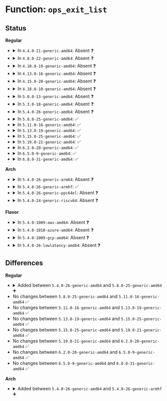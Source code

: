 # Function: <code>ops_exit_list</code>

## Status
<b>Regular</b>
<ul>
<li>
<details>
<summary>In <code>4.4.0-21-generic-amd64</code>: Absent ❓</summary>

```json
{
  "name": "ops_exit_list",
  "collision_type": "Unique Static",
  "inline_type": "Selective",
  "funcs": [
    {
      "addr": 18446744071586250048,
      "name": "ops_exit_list",
      "external": false,
      "loc": "net/core/net_namespace.c:128",
      "file": "net/core/net_namespace.c",
      "inline": "not declared, inlined",
      "caller_inline": [],
      "caller_func": [
        "net/core/net_namespace.c:unregister_pernet_operations",
        "net/core/net_namespace.c:setup_net",
        "net/core/net_namespace.c:cleanup_net"
      ]
    }
  ],
  "symbols": [
    {
      "addr": 18446744071586250048,
      "name": "ops_exit_list.isra.4",
      "section": ".text",
      "bind": "STB_LOCAL",
      "size": 91
    }
  ]
}
```
</details>
</li>
<li>
<details>
<summary>In <code>4.8.0-22-generic-amd64</code>: Absent ❓</summary>

```json
{
  "name": "ops_exit_list",
  "collision_type": "Unique Static",
  "inline_type": "Selective",
  "funcs": [
    {
      "addr": 18446744071586674304,
      "name": "ops_exit_list",
      "external": false,
      "loc": "net/core/net_namespace.c:128",
      "file": "net/core/net_namespace.c",
      "inline": "not declared, inlined",
      "caller_inline": [],
      "caller_func": [
        "net/core/net_namespace.c:unregister_pernet_operations",
        "net/core/net_namespace.c:cleanup_net",
        "net/core/net_namespace.c:setup_net"
      ]
    }
  ],
  "symbols": [
    {
      "addr": 18446744071586674304,
      "name": "ops_exit_list.isra.4",
      "section": ".text",
      "bind": "STB_LOCAL",
      "size": 91
    }
  ]
}
```
</details>
</li>
<li>
<details>
<summary>In <code>4.10.0-19-generic-amd64</code>: Absent ❓</summary>

```json
{
  "name": "ops_exit_list",
  "collision_type": "Unique Static",
  "inline_type": "Selective",
  "funcs": [
    {
      "addr": 18446744071586858752,
      "name": "ops_exit_list",
      "external": false,
      "loc": "net/core/net_namespace.c:133",
      "file": "net/core/net_namespace.c",
      "inline": "not declared, inlined",
      "caller_inline": [],
      "caller_func": [
        "net/core/net_namespace.c:unregister_pernet_operations",
        "net/core/net_namespace.c:cleanup_net",
        "net/core/net_namespace.c:setup_net"
      ]
    }
  ],
  "symbols": [
    {
      "addr": 18446744071586858752,
      "name": "ops_exit_list.isra.6",
      "section": ".text",
      "bind": "STB_LOCAL",
      "size": 91
    }
  ]
}
```
</details>
</li>
<li>
<details>
<summary>In <code>4.13.0-16-generic-amd64</code>: Absent ❓</summary>

```json
{
  "name": "ops_exit_list",
  "collision_type": "Unique Static",
  "inline_type": "Selective",
  "funcs": [
    {
      "addr": 18446744071586983088,
      "name": "ops_exit_list",
      "external": false,
      "loc": "net/core/net_namespace.c:136",
      "file": "net/core/net_namespace.c",
      "inline": "not declared, inlined",
      "caller_inline": [],
      "caller_func": [
        "net/core/net_namespace.c:unregister_pernet_operations",
        "net/core/net_namespace.c:cleanup_net",
        "net/core/net_namespace.c:setup_net"
      ]
    }
  ],
  "symbols": [
    {
      "addr": 18446744071586983088,
      "name": "ops_exit_list.isra.8",
      "section": ".text",
      "bind": "STB_LOCAL",
      "size": 91
    }
  ]
}
```
</details>
</li>
<li>
<details>
<summary>In <code>4.15.0-20-generic-amd64</code>: Absent ❓</summary>

```json
{
  "name": "ops_exit_list",
  "collision_type": "Unique Static",
  "inline_type": "Selective",
  "funcs": [
    {
      "addr": 18446744071587480528,
      "name": "ops_exit_list",
      "external": false,
      "loc": "net/core/net_namespace.c:136",
      "file": "net/core/net_namespace.c",
      "inline": "not declared, inlined",
      "caller_inline": [],
      "caller_func": [
        "net/core/net_namespace.c:unregister_pernet_operations",
        "net/core/net_namespace.c:cleanup_net",
        "net/core/net_namespace.c:setup_net"
      ]
    }
  ],
  "symbols": [
    {
      "addr": 18446744071587480528,
      "name": "ops_exit_list.isra.8",
      "section": ".text",
      "bind": "STB_LOCAL",
      "size": 97
    }
  ]
}
```
</details>
</li>
<li>
<details>
<summary>In <code>4.18.0-10-generic-amd64</code>: Absent ❓</summary>

```json
{
  "name": "ops_exit_list",
  "collision_type": "Unique Static",
  "inline_type": "Selective",
  "funcs": [
    {
      "addr": 18446744071587785024,
      "name": "ops_exit_list",
      "external": false,
      "loc": "net/core/net_namespace.c:147",
      "file": "net/core/net_namespace.c",
      "inline": "not declared, inlined",
      "caller_inline": [],
      "caller_func": [
        "net/core/net_namespace.c:unregister_pernet_operations",
        "net/core/net_namespace.c:cleanup_net",
        "net/core/net_namespace.c:setup_net"
      ]
    }
  ],
  "symbols": [
    {
      "addr": 18446744071587785024,
      "name": "ops_exit_list.isra.12",
      "section": ".text",
      "bind": "STB_LOCAL",
      "size": 97
    }
  ]
}
```
</details>
</li>
<li>
<details>
<summary>In <code>5.0.0-13-generic-amd64</code>: Absent ❓</summary>

```json
{
  "name": "ops_exit_list",
  "collision_type": "Unique Static",
  "inline_type": "Selective",
  "funcs": [
    {
      "addr": 18446744071587917872,
      "name": "ops_exit_list",
      "external": false,
      "loc": "net/core/net_namespace.c:147",
      "file": "net/core/net_namespace.c",
      "inline": "not declared, inlined",
      "caller_inline": [],
      "caller_func": [
        "net/core/net_namespace.c:unregister_pernet_operations",
        "net/core/net_namespace.c:register_pernet_operations",
        "net/core/net_namespace.c:cleanup_net",
        "net/core/net_namespace.c:setup_net"
      ]
    }
  ],
  "symbols": [
    {
      "addr": 18446744071587917872,
      "name": "ops_exit_list.isra.10",
      "section": ".text",
      "bind": "STB_LOCAL",
      "size": 97
    }
  ]
}
```
</details>
</li>
<li>
<details>
<summary>In <code>5.3.0-18-generic-amd64</code>: Absent ❓</summary>

```json
{
  "name": "ops_exit_list",
  "collision_type": "Unique Static",
  "inline_type": "Selective",
  "funcs": [
    {
      "addr": 18446744071588226864,
      "name": "ops_exit_list",
      "external": false,
      "loc": "net/core/net_namespace.c:166",
      "file": "net/core/net_namespace.c",
      "inline": "not declared, inlined",
      "caller_inline": [],
      "caller_func": [
        "net/core/net_namespace.c:unregister_pernet_operations",
        "net/core/net_namespace.c:register_pernet_operations",
        "net/core/net_namespace.c:cleanup_net",
        "net/core/net_namespace.c:setup_net"
      ]
    }
  ],
  "symbols": [
    {
      "addr": 18446744071588226864,
      "name": "ops_exit_list.isra.0",
      "section": ".text",
      "bind": "STB_LOCAL",
      "size": 97
    }
  ]
}
```
</details>
</li>
<li>
<details>
<summary>In <code>5.4.0-26-generic-amd64</code>: Absent ❓</summary>

```json
{
  "name": "ops_exit_list",
  "collision_type": "Unique Static",
  "inline_type": "Selective",
  "funcs": [
    {
      "addr": 18446744071588431504,
      "name": "ops_exit_list",
      "external": false,
      "loc": "net/core/net_namespace.c:166",
      "file": "net/core/net_namespace.c",
      "inline": "not declared, inlined",
      "caller_inline": [],
      "caller_func": [
        "net/core/net_namespace.c:unregister_pernet_operations",
        "net/core/net_namespace.c:register_pernet_operations",
        "net/core/net_namespace.c:cleanup_net",
        "net/core/net_namespace.c:setup_net"
      ]
    }
  ],
  "symbols": [
    {
      "addr": 18446744071588431504,
      "name": "ops_exit_list.isra.0",
      "section": ".text",
      "bind": "STB_LOCAL",
      "size": 97
    }
  ]
}
```
</details>
</li>
<li>
<details>
<summary>In <code>5.8.0-25-generic-amd64</code>: ✅</summary>

```c
void ops_exit_list(const struct pernet_operations * ops, struct list_head * net_exit_list)
```

```json
{
  "name": "ops_exit_list",
  "collision_type": "Unique Static",
  "inline_type": "No",
  "funcs": [
    {
      "addr": 18446744071589297536,
      "name": "ops_exit_list",
      "external": false,
      "loc": "net/core/net_namespace.c:180",
      "file": "net/core/net_namespace.c",
      "inline": "seen, unknown",
      "caller_inline": [],
      "caller_func": [
        "net/core/net_namespace.c:unregister_pernet_operations",
        "net/core/net_namespace.c:__register_pernet_operations",
        "net/core/net_namespace.c:cleanup_net",
        "net/core/net_namespace.c:setup_net"
      ]
    }
  ],
  "symbols": [
    {
      "addr": 18446744071589297536,
      "name": "ops_exit_list",
      "section": ".text",
      "bind": "STB_LOCAL",
      "size": 92
    }
  ]
}
```
</details>
</li>
<li>
<details>
<summary>In <code>5.11.0-16-generic-amd64</code>: ✅</summary>

```c
void ops_exit_list(const struct pernet_operations * ops, struct list_head * net_exit_list)
```

```json
{
  "name": "ops_exit_list",
  "collision_type": "Unique Static",
  "inline_type": "No",
  "funcs": [
    {
      "addr": 18446744071589296112,
      "name": "ops_exit_list",
      "external": false,
      "loc": "net/core/net_namespace.c:181",
      "file": "net/core/net_namespace.c",
      "inline": "seen, unknown",
      "caller_inline": [],
      "caller_func": [
        "net/core/net_namespace.c:unregister_pernet_operations",
        "net/core/net_namespace.c:__register_pernet_operations",
        "net/core/net_namespace.c:cleanup_net",
        "net/core/net_namespace.c:setup_net"
      ]
    }
  ],
  "symbols": [
    {
      "addr": 18446744071589296112,
      "name": "ops_exit_list",
      "section": ".text",
      "bind": "STB_LOCAL",
      "size": 92
    }
  ]
}
```
</details>
</li>
<li>
<details>
<summary>In <code>5.13.0-19-generic-amd64</code>: ✅</summary>

```c
void ops_exit_list(const struct pernet_operations * ops, struct list_head * net_exit_list)
```

```json
{
  "name": "ops_exit_list",
  "collision_type": "Unique Static",
  "inline_type": "No",
  "funcs": [
    {
      "addr": 18446744071589190000,
      "name": "ops_exit_list",
      "external": false,
      "loc": "net/core/net_namespace.c:169",
      "file": "net/core/net_namespace.c",
      "inline": "seen, unknown",
      "caller_inline": [],
      "caller_func": [
        "net/core/net_namespace.c:unregister_pernet_operations",
        "net/core/net_namespace.c:register_pernet_operations",
        "net/core/net_namespace.c:cleanup_net",
        "net/core/net_namespace.c:setup_net"
      ]
    }
  ],
  "symbols": [
    {
      "addr": 18446744071589190000,
      "name": "ops_exit_list",
      "section": ".text",
      "bind": "STB_LOCAL",
      "size": 92
    }
  ]
}
```
</details>
</li>
<li>
<details>
<summary>In <code>5.15.0-25-generic-amd64</code>: ✅</summary>

```c
void ops_exit_list(const struct pernet_operations * ops, struct list_head * net_exit_list)
```

```json
{
  "name": "ops_exit_list",
  "collision_type": "Unique Static",
  "inline_type": "No",
  "funcs": [
    {
      "addr": 18446744071589911776,
      "name": "ops_exit_list",
      "external": false,
      "loc": "net/core/net_namespace.c:162",
      "file": "net/core/net_namespace.c",
      "inline": "seen, unknown",
      "caller_inline": [],
      "caller_func": [
        "net/core/net_namespace.c:unregister_pernet_operations",
        "net/core/net_namespace.c:register_pernet_operations",
        "net/core/net_namespace.c:cleanup_net",
        "net/core/net_namespace.c:setup_net"
      ]
    }
  ],
  "symbols": [
    {
      "addr": 18446744071589911776,
      "name": "ops_exit_list",
      "section": ".text",
      "bind": "STB_LOCAL",
      "size": 97
    }
  ]
}
```
</details>
</li>
<li>
<details>
<summary>In <code>5.19.0-21-generic-amd64</code>: ✅</summary>

```c
void ops_exit_list(const struct pernet_operations * ops, struct list_head * net_exit_list)
```

```json
{
  "name": "ops_exit_list",
  "collision_type": "Unique Static",
  "inline_type": "No",
  "funcs": [
    {
      "addr": 18446744071591442560,
      "name": "ops_exit_list",
      "external": false,
      "loc": "net/core/net_namespace.c:156",
      "file": "net/core/net_namespace.c",
      "inline": "seen, unknown",
      "caller_inline": [],
      "caller_func": [
        "net/core/net_namespace.c:unregister_pernet_operations",
        "net/core/net_namespace.c:register_pernet_operations",
        "net/core/net_namespace.c:cleanup_net",
        "net/core/net_namespace.c:setup_net"
      ]
    }
  ],
  "symbols": [
    {
      "addr": 18446744071591442560,
      "name": "ops_exit_list",
      "section": ".text",
      "bind": "STB_LOCAL",
      "size": 109
    }
  ]
}
```
</details>
</li>
<li>
<details>
<summary>In <code>6.2.0-20-generic-amd64</code>: ✅</summary>

```c
void ops_exit_list(const struct pernet_operations * ops, struct list_head * net_exit_list)
```

```json
{
  "name": "ops_exit_list",
  "collision_type": "Unique Static",
  "inline_type": "No",
  "funcs": [
    {
      "addr": 18446744071593209552,
      "name": "ops_exit_list",
      "external": false,
      "loc": "net/core/net_namespace.c:163",
      "file": "net/core/net_namespace.c",
      "inline": "seen, unknown",
      "caller_inline": [],
      "caller_func": [
        "net/core/net_namespace.c:unregister_pernet_operations",
        "net/core/net_namespace.c:register_pernet_operations",
        "net/core/net_namespace.c:cleanup_net",
        "net/core/net_namespace.c:setup_net"
      ]
    }
  ],
  "symbols": [
    {
      "addr": 18446744071593209552,
      "name": "ops_exit_list",
      "section": ".text",
      "bind": "STB_LOCAL",
      "size": 109
    }
  ]
}
```
</details>
</li>
<li>
<details>
<summary>In <code>6.5.0-9-generic-amd64</code>: ✅</summary>

```c
void ops_exit_list(const struct pernet_operations * ops, struct list_head * net_exit_list)
```

```json
{
  "name": "ops_exit_list",
  "collision_type": "Unique Static",
  "inline_type": "No",
  "funcs": [
    {
      "addr": 18446744071593669792,
      "name": "ops_exit_list",
      "external": false,
      "loc": "net/core/net_namespace.c:164",
      "file": "net/core/net_namespace.c",
      "inline": "seen, unknown",
      "caller_inline": [],
      "caller_func": [
        "net/core/net_namespace.c:unregister_pernet_operations",
        "net/core/net_namespace.c:register_pernet_operations",
        "net/core/net_namespace.c:cleanup_net",
        "net/core/net_namespace.c:setup_net"
      ]
    }
  ],
  "symbols": [
    {
      "addr": 18446744071593669792,
      "name": "ops_exit_list",
      "section": ".text",
      "bind": "STB_LOCAL",
      "size": 109
    }
  ]
}
```
</details>
</li>
<li>
<details>
<summary>In <code>6.8.0-31-generic-amd64</code>: ✅</summary>

```c
void ops_exit_list(const struct pernet_operations * ops, struct list_head * net_exit_list)
```

```json
{
  "name": "ops_exit_list",
  "collision_type": "Unique Static",
  "inline_type": "No",
  "funcs": [
    {
      "addr": 18446744071594447872,
      "name": "ops_exit_list",
      "external": false,
      "loc": "net/core/net_namespace.c:164",
      "file": "net/core/net_namespace.c",
      "inline": "seen, unknown",
      "caller_inline": [],
      "caller_func": [
        "net/core/net_namespace.c:unregister_pernet_operations",
        "net/core/net_namespace.c:register_pernet_operations",
        "net/core/net_namespace.c:cleanup_net",
        "net/core/net_namespace.c:setup_net"
      ]
    }
  ],
  "symbols": [
    {
      "addr": 18446744071594447872,
      "name": "ops_exit_list",
      "section": ".text",
      "bind": "STB_LOCAL",
      "size": 109
    }
  ]
}
```
</details>
</li>
</ul>
<b>Arch</b>
<ul>
<li>
<details>
<summary>In <code>5.4.0-26-generic-arm64</code>: Absent ❓</summary>

```json
{
  "name": "ops_exit_list",
  "collision_type": "Unique Static",
  "inline_type": "Selective",
  "funcs": [
    {
      "addr": 18446603336501952680,
      "name": "ops_exit_list",
      "external": false,
      "loc": "net/core/net_namespace.c:166",
      "file": "net/core/net_namespace.c",
      "inline": "not declared, inlined",
      "caller_inline": [],
      "caller_func": [
        "net/core/net_namespace.c:unregister_pernet_operations",
        "net/core/net_namespace.c:register_pernet_operations",
        "net/core/net_namespace.c:register_pernet_operations",
        "net/core/net_namespace.c:cleanup_net",
        "net/core/net_namespace.c:setup_net"
      ]
    }
  ],
  "symbols": [
    {
      "addr": 18446603336501952680,
      "name": "ops_exit_list.isra.0",
      "section": ".text",
      "bind": "STB_LOCAL",
      "size": 124
    }
  ]
}
```
</details>
</li>
<li>
<details>
<summary>In <code>5.4.0-26-generic-armhf</code>: ✅</summary>

```c
void ops_exit_list(const struct pernet_operations * ops, struct list_head * net_exit_list)
```

```json
{
  "name": "ops_exit_list",
  "collision_type": "Unique Static",
  "inline_type": "No",
  "funcs": [
    {
      "addr": 3234706772,
      "name": "ops_exit_list",
      "external": false,
      "loc": "net/core/net_namespace.c:166",
      "file": "net/core/net_namespace.c",
      "inline": "seen, unknown",
      "caller_inline": [],
      "caller_func": [
        "net/core/net_namespace.c:unregister_pernet_operations",
        "net/core/net_namespace.c:register_pernet_operations",
        "net/core/net_namespace.c:cleanup_net",
        "net/core/net_namespace.c:setup_net"
      ]
    }
  ],
  "symbols": [
    {
      "addr": 3234706772,
      "name": "ops_exit_list",
      "section": ".text",
      "bind": "STB_LOCAL",
      "size": 112
    }
  ]
}
```
</details>
</li>
<li>
<details>
<summary>In <code>5.4.0-26-generic-ppc64el</code>: Absent ❓</summary>

```json
{
  "name": "ops_exit_list",
  "collision_type": "Unique Static",
  "inline_type": "Selective",
  "funcs": [
    {
      "addr": 13835058055295375104,
      "name": "ops_exit_list",
      "external": false,
      "loc": "net/core/net_namespace.c:166",
      "file": "net/core/net_namespace.c",
      "inline": "not declared, inlined",
      "caller_inline": [],
      "caller_func": [
        "net/core/net_namespace.c:unregister_pernet_operations",
        "net/core/net_namespace.c:register_pernet_operations",
        "net/core/net_namespace.c:register_pernet_operations",
        "net/core/net_namespace.c:cleanup_net",
        "net/core/net_namespace.c:setup_net"
      ]
    }
  ],
  "symbols": [
    {
      "addr": 13835058055295375104,
      "name": "ops_exit_list.isra.0",
      "section": ".text",
      "bind": "STB_LOCAL",
      "size": 192
    }
  ]
}
```
</details>
</li>
<li>
<details>
<summary>In <code>5.4.0-24-generic-riscv64</code>: Absent ❓</summary>

```json
{
  "name": "ops_exit_list",
  "collision_type": "Unique Static",
  "inline_type": "Selective",
  "funcs": [
    {
      "addr": 18446743936278256068,
      "name": "ops_exit_list",
      "external": false,
      "loc": "net/core/net_namespace.c:166",
      "file": "net/core/net_namespace.c",
      "inline": "not declared, inlined",
      "caller_inline": [],
      "caller_func": [
        "net/core/net_namespace.c:unregister_pernet_operations",
        "net/core/net_namespace.c:register_pernet_operations",
        "net/core/net_namespace.c:cleanup_net",
        "net/core/net_namespace.c:setup_net"
      ]
    }
  ],
  "symbols": [
    {
      "addr": 18446743936278256068,
      "name": "ops_exit_list.isra.0",
      "section": ".text",
      "bind": "STB_LOCAL",
      "size": 96
    }
  ]
}
```
</details>
</li>
</ul>
<b>Flavor</b>
<ul>
<li>
<details>
<summary>In <code>5.4.0-1009-aws-amd64</code>: Absent ❓</summary>

```json
{
  "name": "ops_exit_list",
  "collision_type": "Unique Static",
  "inline_type": "Selective",
  "funcs": [
    {
      "addr": 18446744071588038288,
      "name": "ops_exit_list",
      "external": false,
      "loc": "net/core/net_namespace.c:166",
      "file": "net/core/net_namespace.c",
      "inline": "not declared, inlined",
      "caller_inline": [],
      "caller_func": [
        "net/core/net_namespace.c:unregister_pernet_operations",
        "net/core/net_namespace.c:register_pernet_operations",
        "net/core/net_namespace.c:cleanup_net",
        "net/core/net_namespace.c:setup_net"
      ]
    }
  ],
  "symbols": [
    {
      "addr": 18446744071588038288,
      "name": "ops_exit_list.isra.0",
      "section": ".text",
      "bind": "STB_LOCAL",
      "size": 97
    }
  ]
}
```
</details>
</li>
<li>
<details>
<summary>In <code>5.4.0-1010-azure-amd64</code>: Absent ❓</summary>

```json
{
  "name": "ops_exit_list",
  "collision_type": "Unique Static",
  "inline_type": "Selective",
  "funcs": [
    {
      "addr": 18446744071587751376,
      "name": "ops_exit_list",
      "external": false,
      "loc": "net/core/net_namespace.c:166",
      "file": "net/core/net_namespace.c",
      "inline": "not declared, inlined",
      "caller_inline": [],
      "caller_func": [
        "net/core/net_namespace.c:unregister_pernet_operations",
        "net/core/net_namespace.c:register_pernet_operations",
        "net/core/net_namespace.c:cleanup_net",
        "net/core/net_namespace.c:setup_net"
      ]
    }
  ],
  "symbols": [
    {
      "addr": 18446744071587751376,
      "name": "ops_exit_list.isra.0",
      "section": ".text",
      "bind": "STB_LOCAL",
      "size": 97
    }
  ]
}
```
</details>
</li>
<li>
<details>
<summary>In <code>5.4.0-1009-gcp-amd64</code>: Absent ❓</summary>

```json
{
  "name": "ops_exit_list",
  "collision_type": "Unique Static",
  "inline_type": "Selective",
  "funcs": [
    {
      "addr": 18446744071588370064,
      "name": "ops_exit_list",
      "external": false,
      "loc": "net/core/net_namespace.c:166",
      "file": "net/core/net_namespace.c",
      "inline": "not declared, inlined",
      "caller_inline": [],
      "caller_func": [
        "net/core/net_namespace.c:unregister_pernet_operations",
        "net/core/net_namespace.c:register_pernet_operations",
        "net/core/net_namespace.c:cleanup_net",
        "net/core/net_namespace.c:setup_net"
      ]
    }
  ],
  "symbols": [
    {
      "addr": 18446744071588370064,
      "name": "ops_exit_list.isra.0",
      "section": ".text",
      "bind": "STB_LOCAL",
      "size": 97
    }
  ]
}
```
</details>
</li>
<li>
<details>
<summary>In <code>5.4.0-26-lowlatency-amd64</code>: Absent ❓</summary>

```json
{
  "name": "ops_exit_list",
  "collision_type": "Unique Static",
  "inline_type": "Selective",
  "funcs": [
    {
      "addr": 18446744071588505712,
      "name": "ops_exit_list",
      "external": false,
      "loc": "net/core/net_namespace.c:166",
      "file": "net/core/net_namespace.c",
      "inline": "not declared, inlined",
      "caller_inline": [],
      "caller_func": [
        "net/core/net_namespace.c:unregister_pernet_operations",
        "net/core/net_namespace.c:register_pernet_operations",
        "net/core/net_namespace.c:cleanup_net",
        "net/core/net_namespace.c:setup_net"
      ]
    }
  ],
  "symbols": [
    {
      "addr": 18446744071588505712,
      "name": "ops_exit_list.isra.0",
      "section": ".text",
      "bind": "STB_LOCAL",
      "size": 97
    }
  ]
}
```
</details>
</li>
</ul>

## Differences
<b>Regular</b>
<ul>
<li>
<details>
<summary>Added between <code>5.4.0-26-generic-amd64</code> and <code>5.8.0-25-generic-amd64</code> ➕</summary>

```c
void ops_exit_list(const struct pernet_operations * ops, struct list_head * net_exit_list)
```
</details>
</li>
<li>
No changes between <code>5.8.0-25-generic-amd64</code> and <code>5.11.0-16-generic-amd64</code> ✅
</li>
<li>
No changes between <code>5.11.0-16-generic-amd64</code> and <code>5.13.0-19-generic-amd64</code> ✅
</li>
<li>
No changes between <code>5.13.0-19-generic-amd64</code> and <code>5.15.0-25-generic-amd64</code> ✅
</li>
<li>
No changes between <code>5.15.0-25-generic-amd64</code> and <code>5.19.0-21-generic-amd64</code> ✅
</li>
<li>
No changes between <code>5.19.0-21-generic-amd64</code> and <code>6.2.0-20-generic-amd64</code> ✅
</li>
<li>
No changes between <code>6.2.0-20-generic-amd64</code> and <code>6.5.0-9-generic-amd64</code> ✅
</li>
<li>
No changes between <code>6.5.0-9-generic-amd64</code> and <code>6.8.0-31-generic-amd64</code> ✅
</li>
</ul>
<b>Arch</b>
<ul>
<li>
<details>
<summary>Added between <code>5.4.0-26-generic-amd64</code> and <code>5.4.0-26-generic-armhf</code> ➕</summary>

```c
void ops_exit_list(const struct pernet_operations * ops, struct list_head * net_exit_list)
```
</details>
</li>
</ul>
